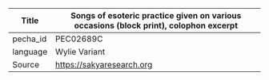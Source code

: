 |Title | Songs of esoteric practice given on various occasions (block print), colophon excerpt 
| --- | --- 
|pecha_id | PEC02689C
|language | Wylie Variant
|Source | https://sakyaresearch.org